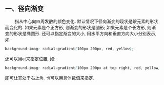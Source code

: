 <!--
 * @Descripttion: 
 * @Author: Seulf
 * @Date: 2021-02-17 11:27:09
 * @LastEditors: Seulf
 * @LastEditTime: 2021-02-17 11:38:37
-->
## 一、径向渐变
&nbsp;&nbsp;&nbsp;&nbsp;&nbsp;&nbsp;&nbsp;&nbsp;指从中心向四周发散的颜色变化. 默认情况下径向渐变的现状是跟元素的形状而变化的. 如果元素是个正方形, 则渐变的形状是圆形; 如果元素是个长方形, 则渐变的形状是椭圆形. 还可以指定渐变的大小, 用水平方向和垂直方向大小分别表示, 如:
```css 
background-imag: radial-gradient(100px 200px, red, yellow);
```
还可以用at来指定位置, 如:
```css 
background-imag: radial-gradient(100px 200px at top right, red, yellow);
```
即可让其处于右上角. 也可以用具体数值来指定.